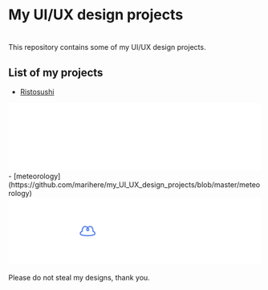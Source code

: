 # My  UI/UX design projects

#

This repository contains some of my UI/UX design projects.
<br>

## List of my projects
- [Ristosushi](https://github.com/marihere/my_UI_UX_design_projects/blob/master/ristosushi)
<img src="ristosushi/images/banner.png">
- [meteorology](https://github.com/marihere/my_UI_UX_design_projects/blob/master/meteorology)
<img src="meteorology/images/banner.png">

<br>

Please do not steal my designs, thank you.